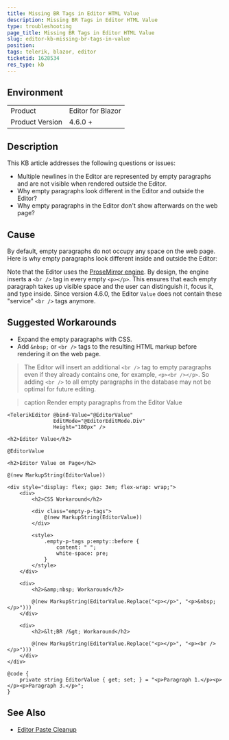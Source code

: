 ```yaml
---
title: Missing BR Tags in Editor HTML Value
description: Missing BR Tags in Editor HTML Value
type: troubleshooting
page_title: Missing BR Tags in Editor HTML Value
slug: editor-kb-missing-br-tags-in-value
position: 
tags: telerik, blazor, editor
ticketid: 1628534
res_type: kb
---
```


## Environment

<table>
    <tbody>
        <tr>
            <td>Product</td>
            <td>Editor for Blazor</td>
        </tr>
        <tr>
            <td>Product Version</td>
            <td>4.6.0 +</td>
        </tr>
    </tbody>
</table>


## Description

This KB article addresses the following questions or issues:

* Multiple newlines in the Editor are represented by empty paragraphs and are not visible when rendered outside the Editor.
* Why empty paragraphs look different in the Editor and outside the Editor?
* Why empty paragraphs in the Editor don't show afterwards on the web page?


## Cause

By default, empty paragraphs do not occupy any space on the web page. Here is why empty paragraphs look different inside and outside the Editor:

Note that the Editor uses the [ProseMirror engine](https://prosemirror.net). By design, the engine inserts a `<br />` tag in every empty `<p></p>`. This ensures that each empty paragraph takes up visible space and the user can distinguish it, focus it, and type inside. Since version 4.6.0, the Editor `Value` does not contain these "service" `<br />` tags anymore.


## Suggested Workarounds

* Expand the empty paragraphs with CSS.
* Add `&nbsp;` or `<br />` tags to the resulting HTML markup before rendering it on the web page.

> The Editor will insert an additional `<br />` tag to empty paragraphs even if they already contains one, for example, `<p><br /></p>`. So adding `<br />` to all empty paragraphs in the database may not be optimal for future editing.

>caption Render empty paragraphs from the Editor Value

````RAZOR
<TelerikEditor @bind-Value="@EditorValue"
               EditMode="@EditorEditMode.Div"
               Height="180px" />

<h2>Editor Value</h2>

@EditorValue

<h2>Editor Value on Page</h2>

@(new MarkupString(EditorValue))

<div style="display: flex; gap: 3em; flex-wrap: wrap;">
    <div>
        <h2>CSS Workaround</h2>

        <div class="empty-p-tags">
            @(new MarkupString(EditorValue))
        </div>

        <style>
            .empty-p-tags p:empty::before {
                content: " ";
                white-space: pre;
            }
        </style>
    </div>

    <div>
        <h2>&amp;nbsp; Workaround</h2>

        @(new MarkupString(EditorValue.Replace("<p></p>", "<p>&nbsp;</p>")))
    </div>

    <div>
        <h2>&lt;BR /&gt; Workaround</h2>

        @(new MarkupString(EditorValue.Replace("<p></p>", "<p><br /></p>")))
    </div>
</div>

@code {
    private string EditorValue { get; set; } = "<p>Paragraph 1.</p><p></p><p>Paragraph 3.</p>";
}
````


## See Also

* [Editor Paste Cleanup](slug:editor-paste-cleanup)
